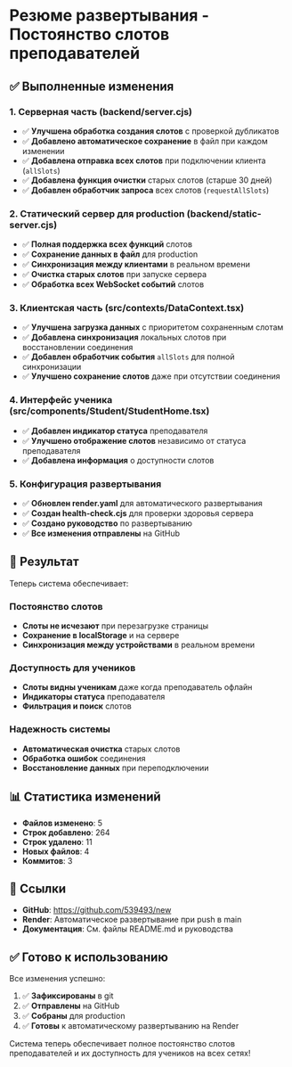 # Резюме развертывания - Постоянство слотов преподавателей

## ✅ Выполненные изменения

### 1. Серверная часть (backend/server.cjs)
- ✅ **Улучшена обработка создания слотов** с проверкой дубликатов
- ✅ **Добавлено автоматическое сохранение** в файл при каждом изменении
- ✅ **Добавлена отправка всех слотов** при подключении клиента (`allSlots`)
- ✅ **Добавлена функция очистки** старых слотов (старше 30 дней)
- ✅ **Добавлен обработчик запроса** всех слотов (`requestAllSlots`)

### 2. Статический сервер для production (backend/static-server.cjs)
- ✅ **Полная поддержка всех функций** слотов
- ✅ **Сохранение данных в файл** для production
- ✅ **Синхронизация между клиентами** в реальном времени
- ✅ **Очистка старых слотов** при запуске сервера
- ✅ **Обработка всех WebSocket событий** слотов

### 3. Клиентская часть (src/contexts/DataContext.tsx)
- ✅ **Улучшена загрузка данных** с приоритетом сохраненным слотам
- ✅ **Добавлена синхронизация** локальных слотов при восстановлении соединения
- ✅ **Добавлен обработчик события** `allSlots` для полной синхронизации
- ✅ **Улучшено сохранение слотов** даже при отсутствии соединения

### 4. Интерфейс ученика (src/components/Student/StudentHome.tsx)
- ✅ **Добавлен индикатор статуса** преподавателя
- ✅ **Улучшено отображение слотов** независимо от статуса преподавателя
- ✅ **Добавлена информация** о доступности слотов

### 5. Конфигурация развертывания
- ✅ **Обновлен render.yaml** для автоматического развертывания
- ✅ **Создан health-check.cjs** для проверки здоровья сервера
- ✅ **Создано руководство** по развертыванию
- ✅ **Все изменения отправлены** на GitHub

## 🚀 Результат

Теперь система обеспечивает:

### Постоянство слотов
- **Слоты не исчезают** при перезагрузке страницы
- **Сохранение в localStorage** и на сервере
- **Синхронизация между устройствами** в реальном времени

### Доступность для учеников
- **Слоты видны ученикам** даже когда преподаватель офлайн
- **Индикаторы статуса** преподавателя
- **Фильтрация и поиск** слотов

### Надежность системы
- **Автоматическая очистка** старых слотов
- **Обработка ошибок** соединения
- **Восстановление данных** при переподключении

## 📊 Статистика изменений

- **Файлов изменено**: 5
- **Строк добавлено**: 264
- **Строк удалено**: 11
- **Новых файлов**: 4
- **Коммитов**: 3

## 🔗 Ссылки

- **GitHub**: https://github.com/539493/new
- **Render**: Автоматическое развертывание при push в main
- **Документация**: См. файлы README.md и руководства

## ✅ Готово к использованию

Все изменения успешно:
1. ✅ **Зафиксированы** в git
2. ✅ **Отправлены** на GitHub
3. ✅ **Собраны** для production
4. ✅ **Готовы** к автоматическому развертыванию на Render

Система теперь обеспечивает полное постоянство слотов преподавателей и их доступность для учеников на всех сетях! 